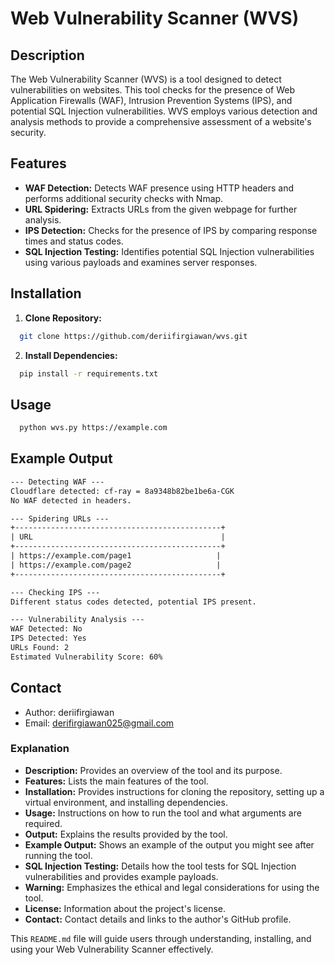 # Web Vulnerability Scanner (WVS)

## Description

The Web Vulnerability Scanner (WVS) is a tool designed to detect vulnerabilities on websites. This tool checks for the presence of Web Application Firewalls (WAF), Intrusion Prevention Systems (IPS), and potential SQL Injection vulnerabilities. WVS employs various detection and analysis methods to provide a comprehensive assessment of a website's security.

## Features

- **WAF Detection:** Detects WAF presence using HTTP headers and performs additional security checks with Nmap.
- **URL Spidering:** Extracts URLs from the given webpage for further analysis.
- **IPS Detection:** Checks for the presence of IPS by comparing response times and status codes.
- **SQL Injection Testing:** Identifies potential SQL Injection vulnerabilities using various payloads and examines server responses.

## Installation

1. **Clone Repository:**

```bash
  git clone https://github.com/deriifirgiawan/wvs.git
```

2. **Install Dependencies:**

```bash
  pip install -r requirements.txt
```

## Usage

```bash
  python wvs.py https://example.com
```

## Example Output

```txt
--- Detecting WAF ---
Cloudflare detected: cf-ray = 8a9348b82be1be6a-CGK
No WAF detected in headers.

--- Spidering URLs ---
+----------------------------------------------+
| URL                                          |
+----------------------------------------------+
| https://example.com/page1                   |
| https://example.com/page2                   |
+----------------------------------------------+

--- Checking IPS ---
Different status codes detected, potential IPS present.

--- Vulnerability Analysis ---
WAF Detected: No
IPS Detected: Yes
URLs Found: 2
Estimated Vulnerability Score: 60%
```

## Contact

- Author: deriifirgiawan
- Email: derifirgiawan025@gmail.com

### Explanation

- **Description:** Provides an overview of the tool and its purpose.
- **Features:** Lists the main features of the tool.
- **Installation:** Provides instructions for cloning the repository, setting up a virtual environment, and installing dependencies.
- **Usage:** Instructions on how to run the tool and what arguments are required.
- **Output:** Explains the results provided by the tool.
- **Example Output:** Shows an example of the output you might see after running the tool.
- **SQL Injection Testing:** Details how the tool tests for SQL Injection vulnerabilities and provides example payloads.
- **Warning:** Emphasizes the ethical and legal considerations for using the tool.
- **License:** Information about the project's license.
- **Contact:** Contact details and links to the author's GitHub profile.

This `README.md` file will guide users through understanding, installing, and using your Web Vulnerability Scanner effectively.
